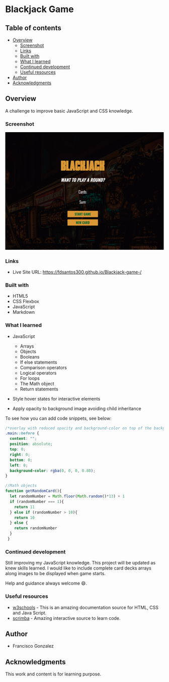 # Blackjack Game


## Table of contents

- [Overview](#overview)
  - [Screenshot](#screenshot)
  - [Links](#links)
  - [Built with](#built-with)
  - [What I learned](#what-i-learned)
  - [Continued development](#continued-development)
  - [Useful resources](#useful-resources)
- [Author](#author)
- [Acknowledgments](#acknowledgments)

## Overview

A challenge to improve basic JavaScript and CSS knowledge.

### Screenshot

![](https://github.com/fdsantos300/Blackjack-game-/blob/main/Screenshot-bj.png)


### Links


- Live Site URL: https://fdsantos300.github.io/Blackjack-game-/


### Built with

- HTML5
- CSS Flexbox
- JavaScript
- Markdown

### What I learned

- JavaScript
  - Arrays
  - Objects
  - Booleans
  - If else statements
  - Comparison operators
  - Logical operators
  - For loops
  - The Math object
  - Return statements

- Style hover states for interactive elements
- Apply opacity to background image avoiding child inheritance

To see how you can add code snippets, see below:

```CSS
/*overlay with reduced opacity and background-color on top of the background image*/
.main::before {
  content: "";
  position: absolute;
  top: 0;
  right: 0;
  bottom: 0;
  left: 0;
  background-color: rgba(0, 0, 0, 0.80);
}
```
```JavaScript
//Math objects
function getRandomCard(){
  let randomNumber = Math.floor(Math.random()*13) + 1
  if (randomNumber === 1){
    return 11
  } else if (randomNumber > 10){
    return 10
  } else {
    return randomNumber
  }
 }
```

### Continued development

Still improving my JavaScript knowledge. This project will be updated as knew skills learned. I would like to include complete card decks arrays along images to be displayed when game starts.

Help and guidance always welcome 😄.


### Useful resources

- [w3schools](https://www.w3schools.com/) - This is an amazing documentation source for HTML, CSS and Java Script.
- [scrimba](https://scrimba.com/learn/learnjavascript) - Amazing interactive source to learn code.


## Author

- Francisco Gonzalez

## Acknowledgments

This work and content is for learning purpose.

